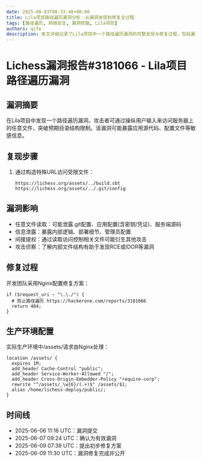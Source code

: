 ```yaml
---
date: 2025-08-03T08:33:48+08:00
title: Lila项目路径遍历漏洞分析：从漏洞发现到修复全过程
tags: [路径遍历, 网络安全, 漏洞挖掘, Lila项目]
authors: qife
description: 本文详细记录了Lila项目中一个路径遍历漏洞的完整发现与修复过程，包括漏洞原理、复现步骤、影响范围以及最终的Nginx配置修复方案，展示了真实场景下的安全响应流程。
---
```


# Lichess漏洞报告#3181066 - Lila项目路径遍历漏洞

## 漏洞摘要
在Lila项目中发现一个路径遍历漏洞，攻击者可通过操纵用户输入来访问服务器上的任意文件，突破预期目录结构限制。该漏洞可能暴露应用源代码、配置文件等敏感信息。

## 复现步骤
1. 通过构造特殊URL访问受限文件：
   ``` 
   https://lichess.org/assets/../build.sbt
   https://lichess.org/assets/../.git/config
   ```

## 漏洞影响
- 任意文件读取：可能泄露.git配置、应用配置(含密钥/凭证)、服务端源码
- 信息泄露：暴露内部逻辑、部署细节、管理员配置
- 间接提权：通过读取访问控制相关文件可能衍生其他攻击
- 攻击侦察：了解内部文件结构有助于发现RCE或IDOR等漏洞

## 修复过程
开发团队采用Nginx配置修复方案：
```nginx
if ($request_uri ~ "\.\./") {
  # 防止路径遍历 https://hackerone.com/reports/3181066
  return 404;
}
```

## 生产环境配置
实际生产环境中/assets/请求由Nginx处理：
```nginx
location /assets/ {
  expires 1M;
  add_header Cache-Control "public";
  add_header Service-Worker-Allowed "/";
  add_header Cross-Origin-Embedder-Policy "require-corp";
  rewrite "^/assets/_\w{6}/(.+)$" /assets/$1;
  alias /home/lichess-deploy/public/;
}
```

## 时间线
- 2025-06-06 11:16 UTC：漏洞提交
- 2025-06-07 09:24 UTC：确认为有效漏洞
- 2025-06-09 07:39 UTC：提出初步修复方案
- 2025-06-09 11:30 UTC：漏洞修复完成并公开